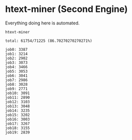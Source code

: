 # htext-miner (Second Engine)

Everything doing here is automated.

```
htext-miner

total: 61754/71225 (86.70270270270271%)

job0: 3387
job1: 3214
job2: 2902
job3: 3073
job4: 3466
job5: 3053
job6: 3041
job7: 2986
job8: 3028
job9: 2771
job10: 3091
job11: 2890
job12: 3103
job13: 3048
job14: 3235
job15: 3202
job16: 3003
job17: 3267
job18: 3155
job19: 2839
```